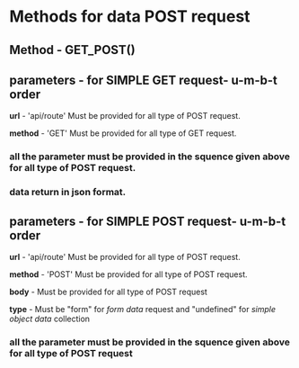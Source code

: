 # Methods for data POST request

## Method - GET_POST()

## parameters - for SIMPLE GET request- u-m-b-t order

**url** - 'api/route' Must be provided for all type of POST request.

**method** - 'GET' Must be provided for all type of GET request.

### all the parameter must be provided in the squence given above for all type of POST request.
### data return in json format.



## parameters - for SIMPLE POST request- u-m-b-t order

**url** - 'api/route' Must be provided for all type of POST request.

**method** - 'POST' Must be provided for all type of POST request.

**body** - Must be provided for all type of POST request 

**type** - Must be "form" for *form data* request and "undefined" for *simple object data* collection

### all the parameter must be provided in the squence given above for all type of POST request

